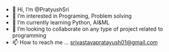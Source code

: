 - 👋 Hi, I’m @PratyushSri
- 👀 I’m interested in Programing, Problem solving
- 🌱 I’m currently learning Python, AI&ML
- 💞️ I’m looking to collaborate on any type of project related to programming
- 📫 How to reach me ... srivastavapratayush01@gmail.com

<!---
PratyushSri/PratyushSri is a ✨ special ✨ repository because its `README.md` (this file) appears on your GitHub profile.
You can click the Preview link to take a look at your changes.
--->
